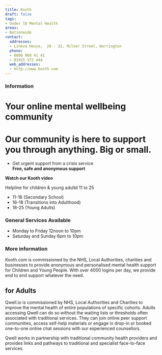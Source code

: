 ```yaml
---
title: Kooth
draft: false
tags:
- Under 18 Mental Health
areas:
- Nationwide
contact:
  addresses:
  - Lineva House,  28 - 32, Milner Street, Warrington
  phone:
  - 0800 068 41 41
  - 01925 572 444
  web_addresses:
  - http://www.kooth.com
---
```


### Information
# Your online mental wellbeing community  
# Our community is here to support you through anything. Big or small.  
* Get urgent support from a crisis service  
**Free, safe and anonymous support**

**Watch our Kooth video**

Helpline for children & young adultd 11 to 25
* 11-16 (Secondary School)  
* 16-18 (Transitions into Adulthood)  
* 18-25 (Young Adults)

### General Services Available
* Monday to Friday 12noon to 10pm  
* Saturday and Sunday 6pm to 10pm  

### More information
Kooth.com is commissioned by the NHS, Local Authorities, charities and businesses to provide anonymous and personalised mental health support for Children and Young People. With over 4000 logins per day, we provide end to end support whatever the need.

## for Adults
Qwell.io is commissioned by NHS, Local Authorities and Charities to improve the mental health of entire populations of specific cohorts. Adults accessing Qwell can do so without the waiting lists or thresholds often associated with traditional services. They can join online peer support communities, access self-help materials or engage in drop-in or booked one-to-one online chat sessions with our experienced counsellors.

Qwell works in partnership with traditional community health providers and provides links and pathways to traditional and specialist face-to-face services.
